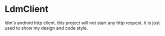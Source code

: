 # LdmClient
ldm's android http client. this project will not start any http request. it is just used to show my design and code style.
